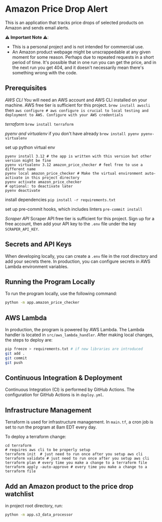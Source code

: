 # Amazon Price Drop Alert

This is an application that tracks price drops of selected products on Amazon and sends email alerts.

**⚠️ Important Note ⚠️**: 
* This is a personal project and is not intended for commercial use.
* An Amazon product webpage might be unscrappedable at any given moment for some reason. Perhaps due to repeated requests in a short period of time. It's possible that in one run you can get the price, and in the next run you get 404, and it doesn't necessarily mean there's something wrong with the code.

## Prerequisites

*AWS CLI*
You will need an AWS account and AWS CLI installed on your machine. AWS free tier is sufficient for this project.
`brew install awscli`
then
`aws configure # aws configure is crucial to local testing and deployment to AWS. Configure with your AWS credentials`

*terraform*
`brew install terraform`

*pyenv and virtualenv* if you don't have already
`brew install pyenv pyenv-virtualenv`

set up python virtual env
```
pyenv install 3.12 # the app is written with this version but other version might be fine
pyenv virtualenv 3.12 amazon_price_checker # feel free to use a different name
pyenv local amazon_price_checker # Make the virtual environment auto-activate in this project directory
pyenv activate amazon_price_checker
# optional: to deactivate later
pyenv deactivate
```

install dependencies
`pip install -r requirements.txt`

set up pre-commit hooks, which includes linters
`pre-commit install`

*Scraper API*
Scraper API free tier is sufficient for this project. Sign up for a free account, then add your API key to the `.env` file under the key `SCRAPER_API_KEY`.

## Secrets and API Keys
When developing locally, you can create a `.env` file in the root directory and add your secrets there. 
In production, you can configure secrets in AWS Lambda environment variables.


## Running the Program Locally

To run the program locally, use the following command:
```sh
python -m app.amazon_price_checker
```

## AWS Lambda

In production, the program is powered by AWS Lambda. The Lambda handler is located in `src/aws_lambda_handler`.
After making local changes, the steps to deploy are:
```sh
pip freeze > requirements.txt # if new libraries are introduced
git add .
git commit
git push
```

## Continuous Integration & Deployment

Continuous Integration (CI) is performed by GitHub Actions. The configuration for GitHub Actions is in `deploy.yml`.


## Infrastructure Management

Terraform is used for infrastructure management. In `main.tf`, a cron job is set to run the program at 8am EDT every day.

To deploy a terraform change:
```
cd terraform
# requires aws cli to be properly setup
terraform init  # just need to run once after you setup aws cli
terraform validate # just need to run once after you setup aws cli
terraform plan # every time you make a change to a terraform file
terraform apply -auto-approve # every time you make a change to a terraform file
```

## Add an Amazon product to the price drop watchlist
in project root directory, run:
```sh
python -m app.s3_data_processor
```
